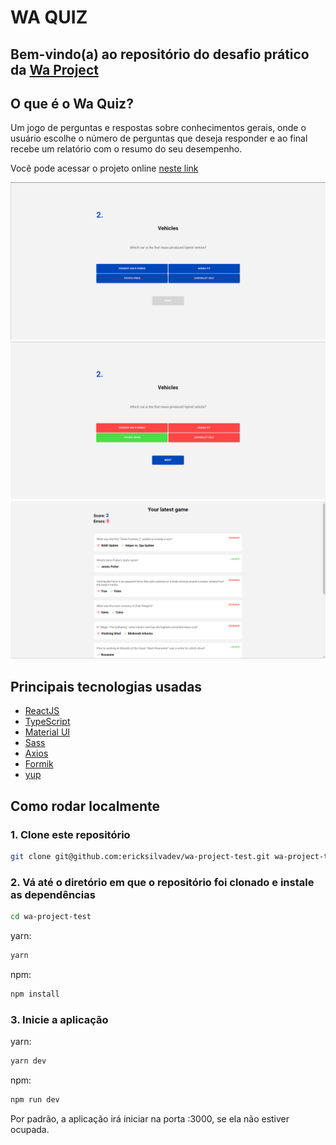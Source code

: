# WA QUIZ

## Bem-vindo(a) ao repositório do desafio prático da [Wa Project](https://www.waproject.com.br/)

## O que é o Wa Quiz?

Um jogo de perguntas e respostas sobre conhecimentos gerais, onde o usuário escolhe o número de perguntas que deseja responder e ao final recebe um relatório com o resumo do seu desempenho.

Você pode acessar o projeto online [neste link](https://ericksilvadev-wa-quiz.vercel.app/)

![Wa Quiz Exemplo pagina de pergunta](/src/images/waquiz.png)
![Wa Quiz Exemplo pagina de pergunta respondida](/src/images/waquiz-answer.png)
![Wa Quiz Exemplo pagina de feedback](/src/images/waquiz-feedback.png)

## Principais tecnologias usadas

- [ReactJS](https://pt-br.reactjs.org/)
- [TypeScript](https://www.typescriptlang.org/)
- [Material UI](https://mui.com/pt/)
- [Sass](https://sass-lang.com/)
- [Axios](https://axios-http.com/docs/intro)
- [Formik](https://formik.org/docs/overview)
- [yup](https://www.npmjs.com/package/yup)

## Como rodar localmente

### 1. Clone este repositório

```zsh
git clone git@github.com:ericksilvadev/wa-project-test.git wa-project-test
```

### 2. Vá até o diretório em que o repositório foi clonado e instale as dependências

```zsh
cd wa-project-test
```

yarn:

```zsh
yarn
```

npm:

```zsh
npm install
```

### 3. Inicie a aplicação

yarn:

```zsh
yarn dev
```

npm:

```zsh
npm run dev
```

Por padrão, a aplicação irá iniciar na porta :3000, se ela não estiver ocupada.
